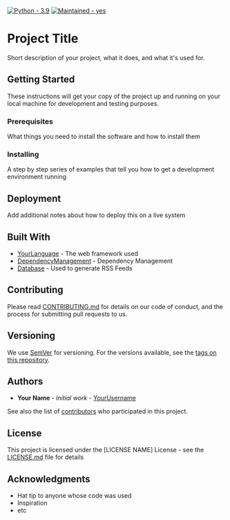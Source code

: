 [![Python - 3.9](https://img.shields.io/badge/Python-3.9-blue)](https://www.python.org/downloads/release/python-390/ "Python 3.9")
[![Maintained - yes](https://img.shields.io/badge/Maintained-Yes-green)](https://github.com/0xbow-io/asp-admin-dashboard "The Repository is well Maintained.")


# Project Title

Short description of your project, what it does, and what it's used for.

## Getting Started

These instructions will get your copy of the project up and running on your local machine for development and testing purposes. 

### Prerequisites

What things you need to install the software and how to install them

### Installing

A step by step series of examples that tell you how to get a development environment running

## Deployment

Add additional notes about how to deploy this on a live system

## Built With

* [YourLanguage](http://yourlanguagehomepage.com) - The web framework used
* [DependencyManagement](https://dependencymanagement.com/) - Dependency Management
* [Database](https://database.com) - Used to generate RSS Feeds

## Contributing

Please read [CONTRIBUTING.md](CONTRIBUTING.md) for details on our code of conduct, and the process for submitting pull requests to us.

## Versioning

We use [SemVer](http://semver.org/) for versioning. For the versions available, see the [tags on this repository](https://github.com/your/project/tags). 

## Authors

* **Your Name** - *Initial work* - [YourUsername](https://github.com/YourUsername)

See also the list of [contributors](https://github.com/your/project/contributors) who participated in this project.

## License

This project is licensed under the [LICENSE NAME] License - see the [LICENSE.md](LICENSE.md) file for details

## Acknowledgments

* Hat tip to anyone whose code was used
* Inspiration
* etc